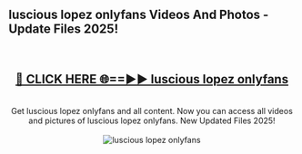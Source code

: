 <h2>luscious lopez onlyfans Videos And Photos - Update Files 2025!</h2>
<br>
<div align="center">
<h2><a href="https://linkcuts.com/hfmhzwbr" rel="nofollow">🔴 CLICK HERE 🌐==►► luscious lopez onlyfans</a></h2>
<br>
Get luscious lopez onlyfans and all content. Now you can access all videos and pictures of luscious lopez onlyfans. New Updated Files 2025!
<br>
<br>
<a href="https://linkcuts.com/hfmhzwbr" rel="nofollow" data-target="animated-image.originalLink"><img src="https://i.ibb.co.com/WyWwxjT/player-gif2.gif" alt="luscious lopez onlyfans" style="max-width: 100%; display: inline-block;" data-target="animated-image.originalImage"></a>
</div>
<br>